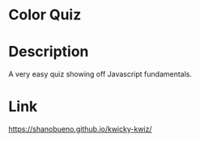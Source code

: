 # Color Quiz

# Description

A very easy quiz showing off Javascript fundamentals.

# Link 

https://shanobueno.github.io/kwicky-kwiz/

